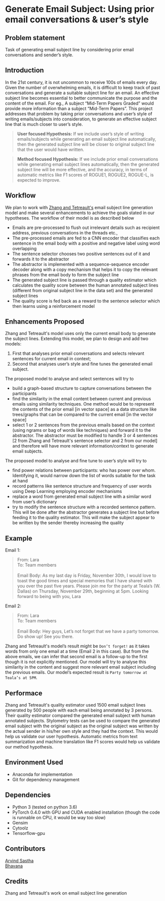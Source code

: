
# Generate Email Subject: Using prior email conversations & user’s style 

**Problem statement** 
-----
Task of generating email subject line by considering prior email conversations and sender’s style. 
 
**Introduction** 
-----
In the 21st century, it is not uncommon to receive 100s of emails every day. Given the number of overwhelming emails, it is difficult to keep track of past conversations and generate a suitable subject line for an email. An effective subject line becomes essential to better communicate the purpose and the content of the email. For eg., A subject “Mid-Term Papers Graded” would provide more information than a subject “Mid-Term Papers”. This project addresses that problem by taking prior conversations and user’s style of writing emails/subjects into consideration, to generate an effective subject line that is much closer to user’s style. 

> **User focused Hypothesis:** If we include user’s style of writing emails/subjects while generating an email subject line automatically, then the generated subject line will be closer to original subject line that the user would have written. 

> **Method focused Hypothesis:** If we include prior email conversations while generating email subject lines automatically, then the generated subject line will be more effective, and the accuracy, in terms of automatic metrics like F1 scores of ROGUE1, ROGUE2, ROGUE-L, is expected to improve. 

**Workflow** 
-----
We plan to work with [Zhang and Tetreault's](https://www.aclweb.org/anthology/P19-1043/) email subject line generation model and make several enhancements to achieve the goals stated in our hypotheses. The workflow of their model is as described below

* Emails are pre-processed to flush out irrelevant details such as recipient address, previous conversations in the threads etc., 
* The pre-processed emails are fed to a CNN encoder that classifies each sentence in the email body with a positive and negative label using word overlapping
* The sentence selector chooses two positive sentences out of it and forwards it to the abstractor
* The abstractor is implemented with a sequence-sequence encoder decoder along with a copy mechanism that helps it to copy the relevant phrases from the email body to form the subject line
* The generated subject line is passed through a quality estimator which calculates the quality score between the human annotated subject lines (different from original subject line in the data set) and the generated subject lines
* The quality score is fed back as a reward to the sentence selector which then learns using a reinforcement model
 
**Enhancements Proposed**
------
Zhang and Tetreault's model uses only the current email body to generate the subject lines. Extending this model, we plan to design and add two models: 
1. First that analyses prior email conversations and selects relevant sentences for current email in context; 
2. Second that analyses user’s style and fine tunes the generated email subject. 
 
The proposed model to analyse and select sentences will try to  
* build a graph-based structure to capture conversations between the participants
* find the similarity in the email content between current and previous emails using similarity techniques. One method would be to represent the contents of the prior email [in vector space] as a data structure like trees/graphs that can be compared to the current email [in the vector space]
* select 1 or 2 sentences from the previous emails based on the context (using ngrams or bag of words like techniques) and forward it to the abstractor. The abstractor must be modified to handle 3 or 4 sentences [2 from Zhang and Tetreault's sentence selector and 2 from our model] and therefore will have more relevant information/context to generate email subjects. 

The proposed model to analyse and fine tune to user’s style will try to 
* find power relations between participants: who has power over whom. Identifying it, would narrow down the list of words suitable for the task at hand
* record patterns like sentence structure and frequency of user words using Deep Learning employing encoder mechanisms
* replace a word from generated email subject line with a similar word from user’s dictionary
* try to modify the sentence structure with a recorded sentence pattern. This will be done after the abstractor generates a subject line but before feeding it to the quality estimator. This will make the subject appear to be written by the sender thereby increasing the quality 
 
**Example**
------
Email 1: 
> From: Lara </br>
> To: Team members </br></br>
> Email Body: As my last day is Friday, November 30th, I would love to toast the good times and special memories that I have shared with you over the past five years. Please join me for the party at Teala’s (W. Dallas) on Thursday, November 29th, beginning at 5pm. Looking forward to being with you, Lara 
 
Email 2:  
> From: Lara</br>
> To: Team members</br></br> 
> Email Body: Hey guys, Let’s not forget that we have a party tomorrow. Do show up! See you there.

Zhang and Tetreault's model’s result might be `Don’t forget!` as it takes words from only one email at a time (Email 2 in this case).  But from the above emails, we can infer that second email is a follow-up to the first though it is not explicitly mentioned. Our model will try to analyse this similarity in the content and suggest more relevant email subject including the previous emails. Our model’s expected result is `Party tomorrow at Teala’s at 5PM`.
 
**Performace**
-----
Zhang and Tetreault's quality estimator used 1500 email subject lines generated by 500 people with each email being annotated by 3 persons. Their quality estimator compared the generated email subject with human annotated subjects.  Stylometry tests can be used to compare the generated email subject with the original subject as the original subject was written by the actual sender in his/her own style and they had the context. This would help us validate our user hypothesis. Automatic metrics from text summarization and machine translation like F1 scores would help us validate our method hypothesis.

**Environment Used**
-----
* Anaconda for implementation
* Git for dependency management

**Dependencies**
-----
* Python 3 (tested on python 3.6)
* PyTorch 0.4.0
    with GPU and CUDA enabled installation (though the code is runnable on CPU, it would be way too slow)
* Gensim
* Cytoolz
* Tensorflow-gpu

**Contributors**
-----
[Arvind Sastha](https://github.com/arvindsastha/) </br>
[Bhavana](https://github.com/bhavanabalraj/)

**Credits**
----
Zhang and Tetreault's work on email subject line generation
